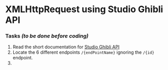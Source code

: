 # XMLHttpRequest using Studio Ghibli API

### Tasks _(to be done before coding)_
1. Read the short documentation for [Studio Ghibli API](https://ghibliapi.herokuapp.com/)
2. Locate the 6 different endpoints `/{endPointName}` ignoring the `/{id}` endpoint.
3. 
